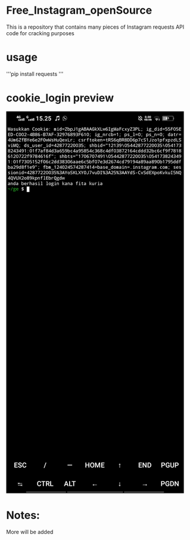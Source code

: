 # Free_Instagram_openSource
This is a repository that contains many pieces of Instagram requests API code for cracking purposes

# usage
'''pip install requests
'''

# cookie_login preview
![image](https://github.com/lahadiyani/Free_Instagram_openSource/blob/main/image/Screenshot_20240203_152519.jpg)

# Notes:
More will be added 
